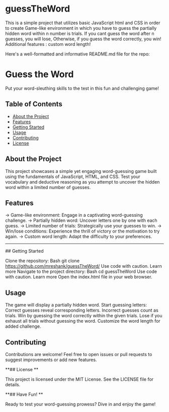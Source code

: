 # guessTheWord
This is a simple project that utilizes basic JavaScript html and CSS in order to create Game-like environment in which you have to guess the partially hidden word within n number is trials. If you cant guess the word after n guesses, you will lose, Otherwise, if you guess the word correctly, you win! Additional features : custom word length!



Here's a well-formatted and informative README.md file for the repo:

# Guess the Word

Put your word-sleuthing skills to the test in this fun and challenging game!

## Table of Contents

* <a href="#about-the-project"> About the Project </a>
* <a href="#features"> Features </a>
* <a href="#getting-started"> Getting Started </a>
* <a href="#usage"> Usage </a>
* <a href="#contributing"> Contributing </a>
* <a href="#license"> License </a>

## About the Project

This project showcases a simple yet engaging word-guessing game built using the fundamentals of JavaScript, HTML, and CSS. Test your vocabulary and deductive reasoning as you attempt to uncover the hidden word within a limited number of guesses.

## Features

-> Game-like environment: Engage in a captivating word-guessing challenge.
-> Partially hidden word: Uncover letters one by one with each guess.
-> Limited number of trials: Strategically use your guesses to win.
-> Win/lose conditions: Experience the thrill of victory or the motivation to try again.
-> Custom word length: Adapt the difficulty to your preferences.
<hr>
## Getting Started 

Clone the repository:
Bash
git clone https://github.com/mreshank/guessTheWord/
Use code with caution. Learn more
Navigate to the project directory:
Bash
cd guessTheWord
Use code with caution. Learn more
Open the index.html file in your web browser.
## Usage 

The game will display a partially hidden word.
Start guessing letters:
Correct guesses reveal corresponding letters.
Incorrect guesses count as trials.
Win by guessing the word correctly within the given trials.
Lose if you exhaust all trials without guessing the word.
Customize the word length for added challenge.
## Contributing 

Contributions are welcome! Feel free to open issues or pull requests to suggest improvements or add new features.

**## License **

This project is licensed under the MIT License. See the LICENSE file for details.

**## Have Fun! **

Ready to test your word-guessing prowess? Dive in and enjoy the game!
